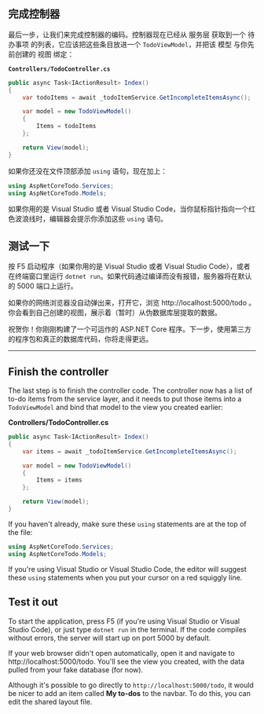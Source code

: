 ## 完成控制器

最后一步，让我们来完成控制器的编码。控制器现在已经从 服务层 获取到一个 待办事项 的列表，它应该把这些条目放进一个 `TodoViewModel`，并把该 模型 与你先前创建的 视图 绑定：

**`Controllers/TodoController.cs`**

```csharp
public async Task<IActionResult> Index()
{
    var todoItems = await _todoItemService.GetIncompleteItemsAsync();

    var model = new TodoViewModel()
    {
        Items = todoItems
    };

    return View(model);
}
```

如果你还没在文件顶部添加 `using` 语句，现在加上：

```csharp
using AspNetCoreTodo.Services;
using AspNetCoreTodo.Models;
```

如果你用的是 Visual Studio 或者 Visual Studio Code，当你鼠标指针指向一个红色波浪线时，编辑器会提示你添加这些 `using` 语句。

## 测试一下

按 F5 启动程序（如果你用的是 Visual Studio 或者 Visual Studio Code），或者在终端窗口里运行 `dotnet run`。如果代码通过编译而没有报错，服务器将在默认的 5000 端口上运行。

如果你的网络浏览器没自动弹出来，打开它，浏览 http://localhost:5000/todo 。你会看到自己创建的视图，展示着（暂时）从伪数据库层提取的数据。

祝贺你！你刚刚构建了一个可运作的 ASP.NET Core 程序。下一步，使用第三方的程序包和真正的数据库代码，你将走得更远。

---

## Finish the controller
The last step is to finish the controller code. The controller now has a list of to-do items from the service layer, and it needs to put those items into a `TodoViewModel` and bind that model to the view you created earlier:

**Controllers/TodoController.cs**

```csharp
public async Task<IActionResult> Index()
{
    var items = await _todoItemService.GetIncompleteItemsAsync();

    var model = new TodoViewModel()
    {
        Items = items
    };

    return View(model);
}
```

If you haven't already, make sure these `using` statements are at the top of the file:

```csharp
using AspNetCoreTodo.Services;
using AspNetCoreTodo.Models;
```

If you're using Visual Studio or Visual Studio Code, the editor will suggest these `using` statements when you put your cursor on a red squiggly line.

## Test it out
To start the application, press F5 (if you're using Visual Studio or Visual Studio Code), or just type `dotnet run` in the terminal. If the code compiles without errors, the server will start up on port 5000 by default.

If your web browser didn't open automatically, open it and navigate to http://localhost:5000/todo. You'll see the view you created, with the data pulled from your fake database (for now).

Although it's possible to go directly to `http://localhost:5000/todo`, it would be nicer to add an item called **My to-dos** to the navbar. To do this, you can edit the shared layout file.
